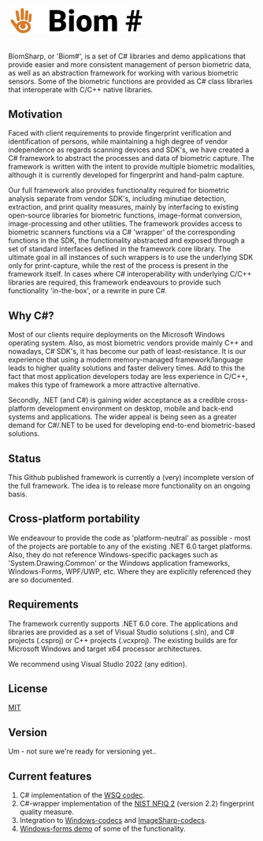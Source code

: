 ![Logo](https://github.com/BiomSharp/BiomSharp/blob/master/.branding/logo/github_logo.png)
######
BiomSharp, or 'Biom#', is a set of C# libraries and demo applications that provide easier and more consistent management of person biometric data, as well as an abstraction framework for working with various biometric sensors. Some of the biometric functions are provided as C# class libraries that interoperate with C/C++ native libraries.

## Motivation

Faced with client requirements to provide fingerprint verification and identification of persons, while maintaining a high degree of vendor independence as regards scanning devices and SDK's, we have created a C# framework to abstract the processes and data of biometric capture. The framework is written with the intent to provide multiple biometric modalities, although it is currently developed for fingerprint and hand-palm capture.

Our full framework also provides functionality required for biometric analysis separate from vendor SDK's, including minutiae detection, extraction, and print quality measures, mainly by interfacing to existing open-source libraries for biometric functions, image-format conversion, image-processing and other utilities. The framework provides access to biometric scanners functions via a C# 'wrapper' of the corresponding functions in the SDK, the functionality abstracted and exposed through a set of standard interfaces defined in the framework core library. The ultimate goal in all instances of such wrappers is to use the underlying SDK only for print-capture, while the rest of the process is present in the framework itself. In cases where C# interoperability with underlying C/C++ libraries are required, this framework endeavours to provide such functionality 'in-the-box', or a rewrite in pure C#.

## Why C#?

Most of our clients require deployments on the Microsoft Windows operating system. Also, as most biometric vendors provide mainly C++ and nowadays, C# SDK's, it has become our path of least-resistance. It is our experience that using a modern memory-managed framework/language leads to higher quality solutions and faster delivery times. Add to this the fact that most application developers today are less experience in C/C++, makes this type of framework a more attractive alternative.

Secondly, .NET (and C#) is gaining wider acceptance as a credible cross-platform development environment on desktop, mobile and back-end systems and applications. The wider appeal is being seen as a greater demand for C#/.NET to be used for developing end-to-end biometric-based solutions.

## Status

This Github published framework is currently a (very) incomplete version of the full framework. The idea is to release more functionality on an ongoing basis.

## Cross-platform portability

We endeavour to provide the code as 'platform-neutral' as possible - most of the projects are portable to any of the existing .NET 6.0 target platforms. Also, they do not reference Windows-specific packages such as 'System.Drawing.Common' or the Windows application frameworks, Windows-Forms, WPF/UWP, etc. Where they are explicitly referenced they are so documented.

## Requirements

The framework currently supports .NET 6.0 core. The applications and libraries are provided as a set of Visual Studio solutions (.sln), and C# projects (.csproj) or C++ projects (.vcxproj). The existing builds are for Microsoft Windows and target x64 processor architectures.

We recommend using Visual Studio 2022 (any edition).

## License

[MIT](https://github.com/BiomSharp/BiomSharp/blob/master/LICENSE.txt)

## Version

Um - not sure we're ready for versioning yet..

## Current features

1. C# implementation of the <a href="https://github.com/BiomSharp/BiomSharp/tree/master/Source/BiomSharp/BiomSharp/Imaging/Wsq#readme" target="_blank">WSQ codec</a>.
1. C#-wrapper implementation of the <a href="https://www.nist.gov/services-resources/software/nfiq-2" target="_blank">NIST NFIQ 2</a> (version 2.2) fingerprint quality measure.
1. Integration to <a href="https://github.com/BiomSharp/BiomSharp/blob/master/Source/BiomSharp/BiomSharp.Windows#readme" target="_blank">Windows-codecs</a> and <a href="https://github.com/BiomSharp/BiomSharp/blob/master/Source/BiomSharp/BiomSharp.ImageSharp#readme" target="_blank">ImageSharp-codecs</a>.
1. <a href="https://github.com/BiomSharp/BiomSharp/tree/master/Demos/BiomStudio#readme" target="_blank">Windows-forms demo</a> of some of the functionality.




